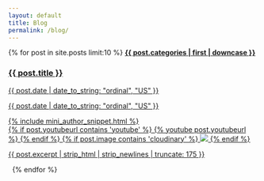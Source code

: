```yaml
---
layout: default
title: Blog
permalink: /blog/
---
```

<div class="container">
  <div class="row">
    <div class="list-group">
      {% for post in site.posts limit:10 %}
        <a href="{{ post.url }}" class="list-group-item list-group-item-action">
          <strong class="text-success">{{ post.categories | first | downcase }}</strong>
          <div>
            <div class="d-flex justify-content-between">
              <h3 class="mb-1 font-italic">{{ post.title }}</h3>
              <p class="text-muted d-none d-md-block">{{ post.date | date_to_string: "ordinal", "US" }}</p>
            </div>
            <div class="d-flex justify-content-center">
              <p class="text-muted d-block d-sm-block d-md-none mt-2">{{ post.date | date_to_string: "ordinal", "US" }}</p>
            </div>
            {% include mini_author_snippet.html %}
          </div>
            {% if post.youtubeurl contains 'youtube' %}&nbsp;{% youtube post.youtubeurl %}&nbsp;{% endif %}
            {% if post.image contains 'cloudinary' %}&nbsp;<img src="{{ post.image }}" class="img-fluid rounded shadow">&nbsp;{% endif %}
            <p class="text-muted">{{ post.excerpt | strip_html | strip_newlines | truncate: 175 }}</p>
        </a>
        <span>&nbsp;</span>
      {% endfor %}
    </div>
  </div>  
</div>
